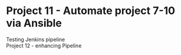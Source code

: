 # Project 11 - Automate project 7-10 via Ansible

Testing Jenkins pipeline   
Project 12 - enhancing Pipeline 